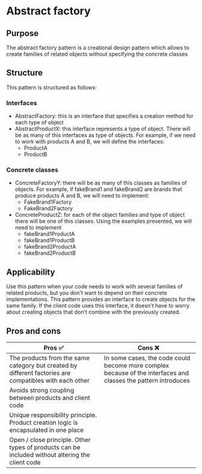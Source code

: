 # Abstract factory
## Purpose
The abstract factory pattern is a creational design pattern which allows to create families of related objects without specifying the concrete classes

## Structure
This pattern is structured as follows:

### Interfaces

- AbstractFactory: this is an interface that specifies a creation method for each type of object
- AbstractProductX: this interface represents a type of object. There will be as many of this interfaces as type of objects. For example, if we need to work with products A and B, we will define the interfaces:
  - ProductA
  - ProductB

### Concrete classes

- ConcreteFactoryY: there will be as many of this classes as families of objects. For example, if fakeBrand1 and fakeBrand2 are brands that produce products A and B, we will need to implement:
  - FakeBrand1Factory
  - FakeBrand2Factory 
- ConcreteProductZ: for each of the object families and type of object there will be one of this classes. Using the examples presented, we will need to implement
  - fakeBrand1ProductA
  - fakeBrand1ProductB
  - fakeBrand2ProductA
  - fakeBrand2ProductB

## Applicability
Use this pattern when your code needs to work with several families of related products, but you don't want to depend on their concrete implementations.
This pattern provides an interface to create objects for the same family. If the client code uses this interface, it doesn't have to worry about creating objects that don't combine with the previously created.

## Pros and cons
| Pros :white_check_mark: | Cons :x: |
|--- |--- |
| The products from the same category but created by different factories are compatibles with each other | In some cases, the code could become more complex because of the interfaces and classes the pattern introduces |
| Avoids strong coupling between products and client code |  |
| Unique responsibility principle. Product creation logic is encapsulated in one place |  |
| Open / close principle. Other types of products can be included without altering the client code |  |
